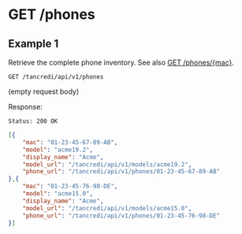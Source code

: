 # GET /phones

## Example 1

Retrieve the complete phone inventory. See also [GET
/phones/{mac}](getPhonesMac).

    GET /tancredi/api/v1/phones

(empty request body)

Response:

    Status: 200 OK

```json
[{
    "mac": "01-23-45-67-89-AB",
    "model": "acme19.2",
    "display_name": "Acme",
    "model_url": "/tancredi/api/v1/models/acme19.2",
    "phone_url": "/tancredi/api/v1/phones/01-23-45-67-89-AB"
},{
    "mac": "01-23-45-76-98-DE",
    "model": "acme15.0",
    "display_name": "Acme",
    "model_url": "/tancredi/api/v1/models/acme15.0",
    "phone_url": "/tancredi/api/v1/phones/01-23-45-76-98-DE"
}]
```
